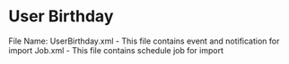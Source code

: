 # User Birthday

File Name: 
UserBirthday.xml - This file contains event and notification for import
Job.xml - This file contains schedule job for import

